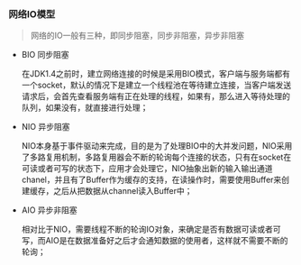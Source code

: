 ### 网络IO模型

> 网络的IO一般有三种，即同步阻塞，同步非阻塞，异步非阻塞

- BIO     同步阻塞

  ​       在JDK1.4之前时，建立网络连接的时候是采用BIO模式，客户端与服务端都有一个socket，默认的情况下是建立一个线程池在等待建立连接，当客户端发送请求后，会首先查看服务端有正在处理的线程，如果有，那么进入等待处理的队列，如果没有，就直接进行处理；

- NIO    异步阻塞

  ​        NIO本身基于事件驱动来完成，目的是为了处理BIO中的大并发问题，NIO采用了多路复用机制，多路复用器会不断的轮询每个连接的状态，只有在socket在可读或者可写的状态下，应用才会处理它，NIO抽象出新的输入输出通道chanel，并且有了Buffer作为缓存的支持，在读操作时，需要使用Buffer来创建缓存，之后从把数据从channel读入Buffer中；

- AIO    异步非阻塞

  ​     相对比于NIO，需要线程不断的轮询IO对象，来确定是否有数据可读或者可写，而AIO是在数据准备好之后才会通知数据的使用者，这样就不需要不断的轮询；